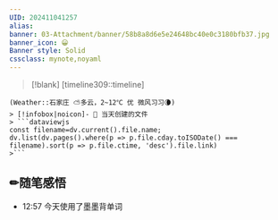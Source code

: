 ```yaml
---
UID: 202411041257 
alias:
banner: 03-Attachment/banner/58b8a8d6e5e24648bc40e0c3180bfb37.jpg
banner_icon: 😀
Banner style: Solid
cssclass: mynote,noyaml
---
```

> [!blank] 
> [timeline309::timeline]
```ad-flex
(Weather::石家庄 ⛅多云，2~12℃ 优 微风习习🌘)
> [!infobox|noicon]- 🔖 当天创建的文件
> ```dataviewjs 
const filename=dv.current().file.name;
dv.list(dv.pages().where(p => p.file.cday.toISODate() === filename).sort(p => p.file.ctime, 'desc').file.link) 
>```
```
## ✏随笔感悟
- 12:57 今天使用了墨墨背单词
